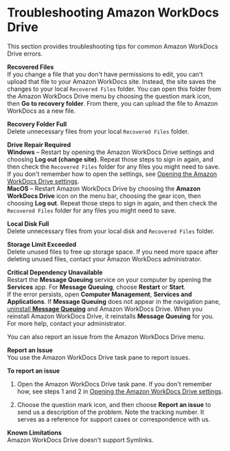 # Troubleshooting Amazon WorkDocs Drive<a name="drive_troubleshoot"></a>

This section provides troubleshooting tips for common Amazon WorkDocs Drive errors\.

**Recovered Files**  
If you change a file that you don't have permissions to edit, you can't upload that file to your Amazon WorkDocs site\. Instead, the site saves the changes to your local `Recovered Files` folder\. You can open this folder from the Amazon WorkDocs Drive menu by choosing the question mark icon, then **Go to recovery folder**\. From there, you can upload the file to Amazon WorkDocs as a new file\.

**Recovery Folder Full**  
Delete unnecessary files from your local `Recovered Files` folder\.

**Drive Repair Required**  
**Windows** – Restart by opening the Amazon WorkDocs Drive settings and choosing **Log out \(change site\)**\. Repeat those steps to sign in again, and then check the `Recovered Files` folder for any files you might need to save\. If you don't remember how to open the settings, see [Opening the Amazon WorkDocs Drive settings](open-wdd-settings.md)\.  
**MacOS** – Restart Amazon WorkDocs Drive by choosing the **Amazon WorkDocs Drive** icon on the menu bar, choosing the gear icon, then choosing **Log out**\. Repeat those steps to sign in again, and then check the `Recovered Files` folder for any files you might need to save\.

**Local Disk Full**  
Delete unnecessary files from your local disk and `Recovered Files` folder\.

**Storage Limit Exceeded**  
Delete unused files to free up storage space\. If you need more space after deleting unused files, contact your Amazon WorkDocs administrator\.

**Critical Dependency Unavailable**  
Restart the **Message Queuing** service on your computer by opening the **Services** app\. For **Message Queuing**, choose **Restart** or **Start**\.  
If the error persists, open **Computer Management**, **Services and Applications**\. If **Message Queuing** does not appear in the navigation pane, [uninstall **Message Queuing**](https://docs.particular.net/transports/msmq/uninstalling-msmq) and Amazon WorkDocs Drive\. When you reinstall Amazon WorkDocs Drive, it reinstalls **Message Queuing** for you\. For more help, contact your administrator\.

You can also report an issue from the Amazon WorkDocs Drive menu\.

**Report an Issue**  
You use the Amazon WorkDocs Drive task pane to report issues\. 

**To report an issue**

1. Open the Amazon WorkDocs Drive task pane\. If you don't remember how, see steps 1 and 2 in [Opening the Amazon WorkDocs Drive settings](open-wdd-settings.md)\. 

1. Choose the question mark icon, and then choose **Report an issue** to send us a description of the problem\. Note the tracking number\. It serves as a reference for support cases or correspondence with us\.

**Known Limitations**  
Amazon WorkDocs Drive doesn't support Symlinks\.